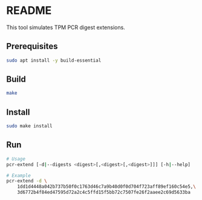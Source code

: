 # README

This tool simulates TPM PCR digest extensions.

## Prerequisites

```sh
sudo apt install -y build-essential
```

## Build

```sh
make
```

## Install

```sh
sudo make install
```

## Run

```sh
# Usage
pcr-extend [-d|--digests <digest>[,<digest>[,<digest>]]] [-h|--help]

# Example
pcr-extend -d \
    1dd1d4448a042b737b50f0c1763d46c7a9b40d0f0d704f723aff89ef160c54e5,\
    3d6772b4f84ed47595d72a2c4c5ffd15f5bb72c7507fe26f2aaee2c69d5633ba
```
